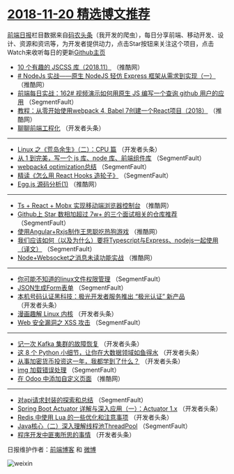# [2018-11-20 精选博文推荐](http://hao.caibaojian.com/date/2018/11/20)

[前端日报](http://caibaojian.com/c/news)栏目数据来自[码农头条](http://hao.caibaojian.com/)（我开发的爬虫），每日分享前端、移动开发、设计、资源和资讯等，为开发者提供动力，点击Star按钮来关注这个项目，点击Watch来收听每日的更新[Github主页](https://github.com/kujian/frontendDaily)
* [10 个有趣的 JSCSS 库（2018.11）](http://hao.caibaojian.com/92334.html) （推酷网）
* [# NodeJs 实战——原生 NodeJS 轻仿 Express 框架从需求到实现（一）](http://hao.caibaojian.com/92337.html) （推酷网）
* [前端每日实战：162# 视频演示如何用原生 JS 编写一个查询 github 用户的应用](http://hao.caibaojian.com/92278.html) （SegmentFault）
* [教程：从零开始使用webpack 4, Babel 7创建一个React项目（2018）](http://hao.caibaojian.com/92335.html) （推酷网）
* [聊聊前端工程化](http://hao.caibaojian.com/92290.html) （开发者头条）

***
* [Linux 之《荒岛余生》（二）：CPU 篇](http://hao.caibaojian.com/92288.html) （开发者头条）
* [从 1 到完美，写一个 js 库、node 库、前端组件库](http://hao.caibaojian.com/92268.html) （SegmentFault）
* [webpack4 optimization总结](http://hao.caibaojian.com/92272.html) （SegmentFault）
* [精读《怎么用 React Hooks 造轮子》](http://hao.caibaojian.com/92284.html) （SegmentFault）
* [Egg.js 源码分析(1)](http://hao.caibaojian.com/92328.html) （推酷网）

***
* [Ts + React + Mobx 实现移动端浏览器控制台](http://hao.caibaojian.com/92329.html) （推酷网）
* [Github上 Star 数相加超过 7w+ 的三个面试相关的仓库推荐](http://hao.caibaojian.com/92277.html) （SegmentFault）
* [使用Angular+Rxjs制作王思聪吃热狗游戏](http://hao.caibaojian.com/92331.html) （推酷网）
* [我们应该如何（以及为什么）要将Typescript与Express、nodejs一起使用（译文）](http://hao.caibaojian.com/92280.html) （SegmentFault）
* [Node+Websocket之消息未读功能实战](http://hao.caibaojian.com/92336.html) （推酷网）

***
* [你可能不知道的linux文件权限管理](http://hao.caibaojian.com/92274.html) （SegmentFault）
* [JSON生成Form表单](http://hao.caibaojian.com/92275.html) （SegmentFault）
* [本机号码认证黑科技：极光开发者服务推出 “极光认证” 新产品](http://hao.caibaojian.com/92297.html) （开发者头条）
* [漫画趣解 Linux 内核](http://hao.caibaojian.com/92287.html) （开发者头条）
* [Web 安全漏洞之 XSS 攻击](http://hao.caibaojian.com/92267.html) （SegmentFault）

***
* [记一次 Kafka 集群的故障恢复](http://hao.caibaojian.com/92299.html) （开发者头条）
* [这 8 个 Python 小细节，让你在大数据领域如鱼得水](http://hao.caibaojian.com/92289.html) （开发者头条）
* [从事加密货币投资这一年，我都学到了什么？](http://hao.caibaojian.com/92300.html) （开发者头条）
* [img 加载错误处理](http://hao.caibaojian.com/92279.html) （SegmentFault）
* [在 Odoo 中添加自定义页面](http://hao.caibaojian.com/92332.html) （推酷网）

***
* [对api请求封装的探索和总结](http://hao.caibaojian.com/92269.html) （SegmentFault）
* [Spring Boot Actuator 详解与深入应用（一）：Actuator 1.x](http://hao.caibaojian.com/92301.html) （开发者头条）
* [Redis 中使用 Lua 的一些优化和注意事项](http://hao.caibaojian.com/92291.html) （开发者头条）
* [Java核心（二）深入理解线程池ThreadPool](http://hao.caibaojian.com/92270.html) （SegmentFault）
* [程序开发中匪夷所思的事情](http://hao.caibaojian.com/92302.html) （开发者头条）

日报维护作者：[前端博客](http://caibaojian.com/) 和 [微博](http://caibaojian.com/go/weibo)

![weixin](https://user-images.githubusercontent.com/3055447/38468989-651132ac-3b80-11e8-8e6b-15122322a9d7.png)